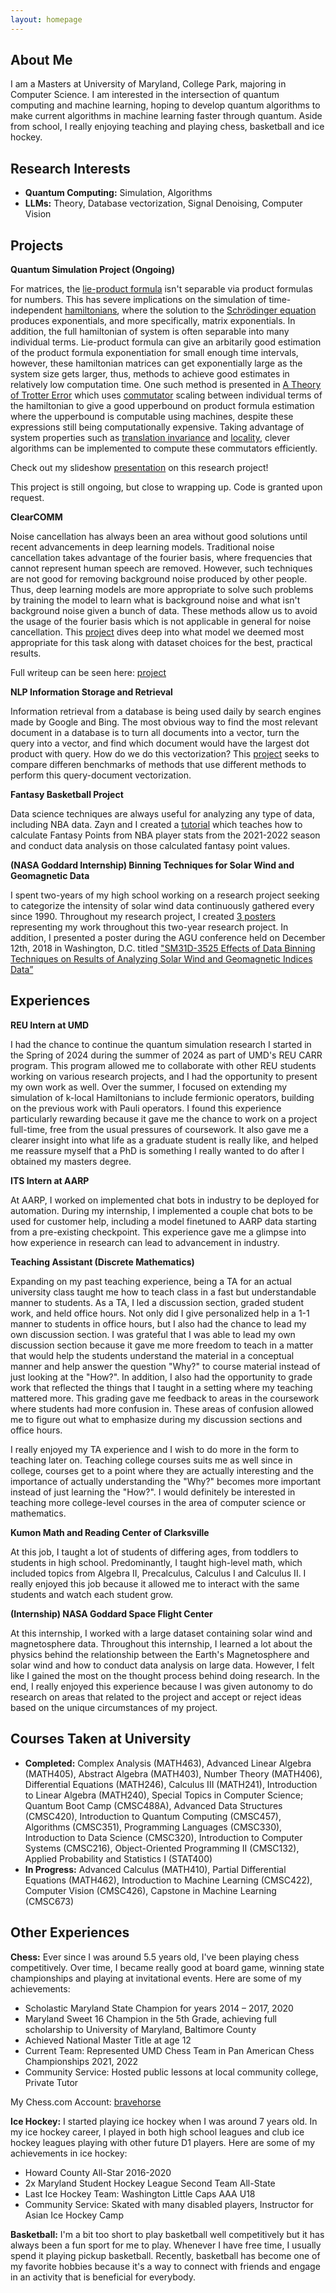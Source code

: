 ```yaml
---
layout: homepage
---
```


## About Me

I am a Masters at University of Maryland, College Park, majoring in Computer Science. I am interested in the intersection of quantum computing and machine learning, hoping to develop quantum algorithms to make current algorithms in machine learning faster through quantum. Aside from school, I really enjoying teaching and playing chess, basketball and ice hockey.

## Research Interests

- **Quantum Computing:** Simulation, Algorithms
- **LLMs:** Theory, Database vectorization, Signal Denoising, Computer Vision

## Projects 

**Quantum Simulation Project (Ongoing)**

For matrices, the <a href="ttps://en.wikipedia.org/wiki/Lie_product_formula">lie-product formula</a> isn't separable via product formulas for numbers. This has severe implications on the simulation of time-independent <a href="https://en.wikipedia.org/wiki/Hamiltonian_(quantum_mechanics)">hamiltonians</a>, where the solution to the <a href="ttps://en.wikipedia.org/wiki/Lie_product_formula">Schrödinger equation</a> produces exponentials, and more specifically, matrix exponentials. In addition, the full hamiltonian of system is often separable into many individual terms. Lie-product formula can give an arbitarily good estimation of the product formula exponentiation for small enough time intervals, however, these hamiltonian matrices can get exponentially large as the system size gets larger, thus, methods to achieve good estimates in relatively low computation time. One such method is presented in <a href="https://journals.aps.org/prx/abstract/10.1103/PhysRevX.11.011020">A Theory of Trotter Error</a> which uses <a href="https://en.wikipedia.org/wiki/Commutator">commutator</a> scaling between individual terms of the hamiltonian to give a good upperbound on product formula estimation where the upperbound is computable using machines, despite these expressions still being computationally expensive. Taking advantage of system properties such as <a href="https://en.wikipedia.org/wiki/Translational_symmetry">translation invariance</a> and <a href="https://en.wikipedia.org/wiki/Principle_of_locality">locality</a>, clever algorithms can be implemented to compute these commutators efficiently. 

Check out my slideshow <a href="https://docs.google.com/presentation/d/1s5vxAKGWJaaU2VymRtw6hAzV6e22opk1q6dKsIt_8aM/edit#slide=id.g2f0a34d2036_1_87">presentation</a> on this research project!

This project is still ongoing, but close to wrapping up. Code is granted upon request.

**ClearCOMM**

Noise cancellation has always been an area without good solutions until recent advancements in deep learning models. Traditional noise cancellation takes advantage of the fourier basis, where frequencies that cannot represent human speech are removed. However, such techniques are not good for removing background noise produced by other people. Thus, deep learning models are more appropriate to solve such problems by training the model to learn what is background noise and what isn't background noise given a bunch of data. These methods allow us to avoid the usage of the fourier basis which is not applicable in general for noise cancellation. This <a href="https://github.com/Brandonio-c/ClearComm-NN">project</a> dives deep into what model we deemed most appropriate for this task along with dataset choices for the best, practical results. 

Full writeup can be seen here: <a href="https://arxiv.org/abs/2405.20884">project</a>

**NLP Information Storage and Retrieval**

Information retrieval from a database is being used daily by search engines made by Google and Bing. The most obvious way to find the most relevant document in a database is to turn all documents into a vector, turn the query into a vector, and find which document would have the largest dot product with query. How do we do this vectorization? This <a href="https://github.com/rifaaQ/cmsc674">project</a> seeks to compare differen benchmarks of methods that use different methods to perform this query-document vectorization. 

**Fantasy Basketball Project**

Data science techniques are always useful for analyzing any type of data, including NBA data. Zayn and I created a <a href="https://andrewzayn.github.io/">tutorial</a> which teaches how to calculate Fantasy Points from NBA player stats from the 2021-2022 season and conduct data analysis on those calculated fantasy point values. 

**(NASA Goddard Internship) Binning Techniques for Solar Wind and Geomagnetic Data**

I spent two-years of my high school working on a research project seeking to categorize the intensity of solar wind data continuously gathered every since 1990. Throughout my research project, I created <a href="https://drive.google.com/drive/u/0/folders/1kQjVQ5YEQRJgyfJcXdeBf3LZXl0UATRK">3 posters</a> representing my work throughout this two-year research project. In addition, I presented a poster during the AGU conference held on December 12th, 2018 in Washington, D.C. titled
<a href="https://agu.confex.com/agu/fm18/meetingapp.cgi/Paper/396419">"SM31D-3525 Effects of Data Binning Techniques on Results of Analyzing Solar Wind and Geomagnetic Indices Data”</a>

## Experiences 

**REU Intern at UMD**

I had the chance to continue the quantum simulation research I started in the Spring of 2024 during the summer of 2024 as part of UMD's REU CARR program. This program allowed me to collaborate with other REU students working on various research projects, and I had the opportunity to present my own work as well. Over the summer, I focused on extending my simulation of k-local Hamiltonians to include fermionic operators, building on the previous work with Pauli operators. I found this experience particularly rewarding because it gave me the chance to work on a project full-time, free from the usual pressures of coursework. It also gave me a clearer insight into what life as a graduate student is really like, and helped me reassure myself that a PhD is something I really wanted to do after I obtained my masters degree. 

**ITS Intern at AARP**

At AARP, I worked on implemented chat bots in industry to be deployed for automation. During my internship, I implemented a couple chat bots to be used for customer help, including a model finetuned to AARP data starting from a pre-existing checkpoint. This experience gave me a glimpse into how experience in research can lead to advancement in industry. 

**Teaching Assistant (Discrete Mathematics)**

Expanding on my past teaching experience, being a TA for an actual university class taught me how to teach class in a fast but understandable manner to students. As a TA, I led a discussion section, graded student work, and held office hours. Not only did I give personalized help in a 1-1 manner to students in office hours, but I also had the chance to lead my own discussion section. I was grateful that I was able to lead my own discussion section because it gave me more freedom to teach in a matter that would help the students understand the material in a conceptual manner and help answer the question "Why?" to course material instead of just looking at the "How?". In addition, I also had the opportunity to grade work that reflected the things that I taught in a setting where my teaching mattered more. This grading gave me feedback to areas in the coursework where students had more confusion in. These areas of confusion allowed me to figure out what to emphasize during my discussion sections and office hours.

I really enjoyed my TA experience and I wish to do more in the form to teaching later on. Teaching college courses suits me as well since in college, courses get to a point where they are actually interesting and the importance of actually understanding the "Why?" becomes more important instead of just learning the "How?". I would definitely be interested in teaching more college-level courses in the area of computer science or mathematics. 

**Kumon Math and Reading Center of Clarksville**

At this job, I taught a lot of students of differing ages, from toddlers to students in high school. Predominantly, I taught high-level math, which included topics from Algebra II, Precalculus, Calculus I and Calculus II. I really enjoyed this job because it allowed me to interact with the same students and watch each student grow. 

**(Internship) NASA Goddard Space Flight Center**

At this internship, I worked with a large dataset containing solar wind and magnetosphere data. Throughout this internship, I learned a lot about the physics behind the relationship between the Earth's Magnetosphere and solar wind and how to conduct data analysis on large data. However, I felt like I gained the most on the thought process behind doing research. In the end, I really enjoyed this experience because I was given autonomy to do research on areas that related to the project and accept or reject ideas based on the unique circumstances of my project. 

## Courses Taken at University

- **Completed:** Complex Analysis (MATH463), Advanced Linear Algebra (MATH405), Abstract Algebra (MATH403), Number Theory (MATH406), Differential Equations (MATH246), Calculus III (MATH241), Introduction to Linear Algebra (MATH240), Special Topics in Computer Science; Quantum Boot Camp (CMSC488A),  Advanced Data Structures (CMSC420), Introduction to Quantum Computing (CMSC457), Algorithms (CMSC351), Programming Languages (CMSC330), Introduction to Data Science (CMSC320), Introduction to Computer Systems (CMSC216), Object-Oriented Programming II (CMSC132), Applied Probability and Statistics I (STAT400)
- **In Progress:** Advanced Calculus (MATH410), Partial Differential Equations (MATH462), Introduction to Machine Learning (CMSC422), Computer Vision (CMSC426), Capstone in Machine Learning (CMSC673)

## Other Experiences

**Chess:** Ever since I was around 5.5 years old, I've been playing chess competitively. Over time, I became really good at board game, winning state championships and playing at invitational events. Here are some of my achievements: 

- Scholastic Maryland State Champion for years 2014 – 2017, 2020
- Maryland Sweet 16 Champion in the 5th Grade, achieving full scholarship to University of Maryland, Baltimore County
- Achieved National Master Title at age 12
- Current Team: Represented UMD Chess Team in Pan American Chess Championships 2021, 2022
- Community Service: Hosted public lessons at local community college, Private Tutor

My Chess.com Account: <a href="https://www.chess.com/member/bravehorse">bravehorse</a>

**Ice Hockey:** I started playing ice hockey when I was around 7 years old. In my ice hockey career, I played in both high school leagues and club ice hockey leagues playing with other future D1 players. Here are some of my achievements in ice hockey: 

- Howard County All-Star 2016-2020
- 2x Maryland Student Hockey League Second Team All-State
- Last Ice Hockey Team: Washington Little Caps AAA U18
- Community Service: Skated with many disabled players, Instructor for Asian Ice Hockey Camp

**Basketball:** I'm a bit too short to play basketball well competitively but it has always been a fun sport for me to play. Whenever I have free time, I usually spend it playing pickup basketball. Recently, basketball has become one of my favorite hobbies because it's a way to connect with friends and engage in an activity that is beneficial for everybody.
